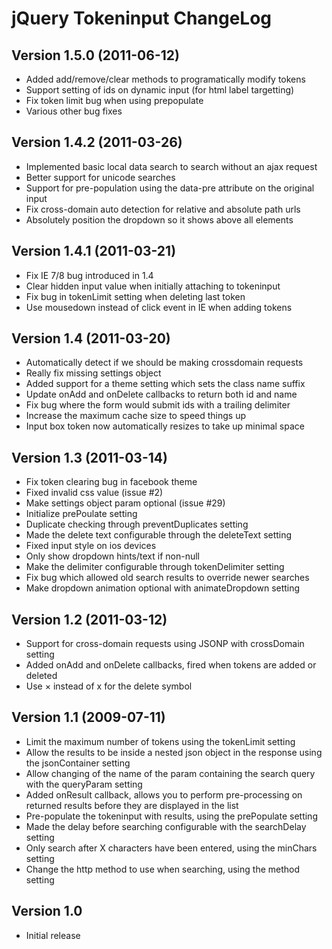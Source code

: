 jQuery Tokeninput ChangeLog
===========================

Version 1.5.0 (2011-06-12)
--------------------------
- Added add/remove/clear methods to programatically modify tokens
- Support setting of ids on dynamic input (for html label targetting)
- Fix token limit bug when using prepopulate
- Various other bug fixes

Version 1.4.2 (2011-03-26)
--------------------------
- Implemented basic local data search to search without an ajax request
- Better support for unicode searches
- Support for pre-population using the data-pre attribute on the original input
- Fix cross-domain auto detection for relative and absolute path urls
- Absolutely position the dropdown so it shows above all elements

Version 1.4.1 (2011-03-21)
--------------------------
- Fix IE 7/8 bug introduced in 1.4
- Clear hidden input value when initially attaching to tokeninput
- Fix bug in tokenLimit setting when deleting last token
- Use mousedown instead of click event in IE when adding tokens

Version 1.4 (2011-03-20)
------------------------
- Automatically detect if we should be making crossdomain requests
- Really fix missing settings object
- Added support for a theme setting which sets the class name suffix
- Update onAdd and onDelete callbacks to return both id and name
- Fix bug where the form would submit ids with a trailing delimiter
- Increase the maximum cache size to speed things up
- Input box token now automatically resizes to take up minimal space

Version 1.3 (2011-03-14)
------------------------
- Fix token clearing bug in facebook theme
- Fixed invalid css value (issue #2)
- Make settings object param optional (issue #29)
- Initialize prePoulate setting
- Duplicate checking through preventDuplicates setting
- Made the delete text configurable through the deleteText setting
- Fixed input style on ios devices
- Only show dropdown hints/text if non-null
- Make the delimiter configurable through tokenDelimiter setting
- Fix bug which allowed old search results to override newer searches
- Make dropdown animation optional with animateDropdown setting

Version 1.2 (2011-03-12)
------------------------
- Support for cross-domain requests using JSONP with crossDomain setting
- Added onAdd and onDelete callbacks, fired when tokens are added or deleted
- Use &times; instead of x for the delete symbol

Version 1.1 (2009-07-11)
------------------------
- Limit the maximum number of tokens using the tokenLimit setting
- Allow the results to be inside a nested json object in the response using the
  jsonContainer setting
- Allow changing of the name of the param containing the search query with the
  queryParam setting
- Added onResult callback, allows you to perform pre-processing on returned
  results before they are displayed in the list
- Pre-populate the tokeninput with results, using the prePopulate setting
- Made the delay before searching configurable with the searchDelay setting
- Only search after X characters have been entered, using the minChars setting
- Change the http method to use when searching, using the method setting

Version 1.0
-----------
- Initial release